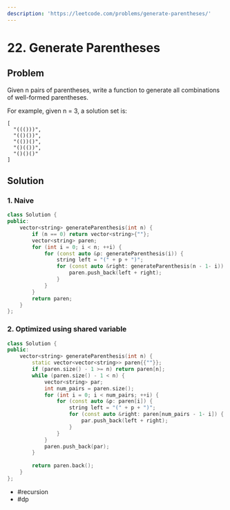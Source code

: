 ```yaml
---
description: 'https://leetcode.com/problems/generate-parentheses/'
---
```


# 22. Generate Parentheses

## Problem

 Given n pairs of parentheses, write a function to generate all combinations of well-formed parentheses.

 For example, given n = 3, a solution set is:

```text
[
  "((()))",
  "(()())",
  "(())()",
  "()(())",
  "()()()"
]
```

## Solution

### 1. Naive

```cpp
class Solution {
public:
    vector<string> generateParenthesis(int n) {
        if (n == 0) return vector<string>{""};
        vector<string> paren;
        for (int i = 0; i < n; ++i) {
            for (const auto &p: generateParenthesis(i)) {
                string left = "(" + p + ")";
                for (const auto &right: generateParenthesis(n - 1- i)) {
                    paren.push_back(left + right);
                }
            }
        }
        return paren;
    }
};
```

### 2. Optimized using shared variable

```cpp
class Solution {
public:
    vector<string> generateParenthesis(int n) {
        static vector<vector<string>> paren{{""}};
        if (paren.size() - 1 >= n) return paren[n];
        while (paren.size() - 1 < n) {
            vector<string> par;
            int num_pairs = paren.size();
            for (int i = 0; i < num_pairs; ++i) {
                for (const auto &p: paren[i]) {
                    string left = "(" + p + ")";
                    for (const auto &right: paren[num_pairs - 1- i]) {
                        par.push_back(left + right);
                    }
                }
            }
            paren.push_back(par);
        }
        
        return paren.back();
    }
};
```

* \#recursion
* \#dp

